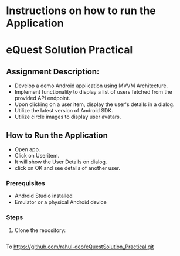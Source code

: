 # Instructions on how to run the Application

# eQuest Solution Practical

## Assignment Description:
- Develop a demo Android application using MVVM Architecture.
- Implement functionality to display a list of users fetched from the provided API endpoint.
- Upon clicking on a user item, display the user's details in a dialog.
- Utilize the latest version of Android SDK.
- Utilize circle images to display user avatars.

## How to Run the Application
- Open app.
- Click on Useritem.
- It will show the User Details on dialog.
- click on OK and see details of another user.


### Prerequisites
- Android Studio installed
- Emulator or a physical Android device

### Steps

1. Clone the repository:

   ```bash
To https://github.com/rahul-deo/eQuestSolution_Practical.git
